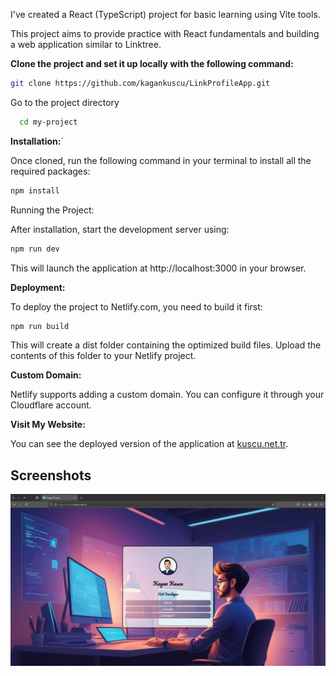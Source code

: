 I've created a React (TypeScript) project for basic learning using Vite tools.

This project aims to provide practice with React fundamentals and building a web application similar to Linktree.

**Clone the project and set it up locally with the following command:**

```bash
git clone https://github.com/kagankuscu/LinkProfileApp.git
```

Go to the project directory
```bash
  cd my-project
```

**Installation:**`

Once cloned, run the following command in your terminal to install all the required packages:

```bash
npm install
```

Running the Project:

After installation, start the development server using:

```bash
npm run dev
```

This will launch the application at http://localhost:3000 in your browser.

**Deployment:**

To deploy the project to Netlify.com, you need to build it first:

```bash
npm run build
```

This will create a dist folder containing the optimized build files. Upload the contents of this folder to your Netlify project.

**Custom Domain:**

Netlify supports adding a custom domain. You can configure it through your Cloudflare account.

**Visit My Website:**

You can see the deployed version of the application at [kuscu.net.tr](www.kuscu.net.tr).

## Screenshots

![App Screenshot](https://raw.githubusercontent.com/kagankuscu/LinkProfileApp/main/screenshot/Screenshot%20from%202024-08-13%2015-47-03.png)